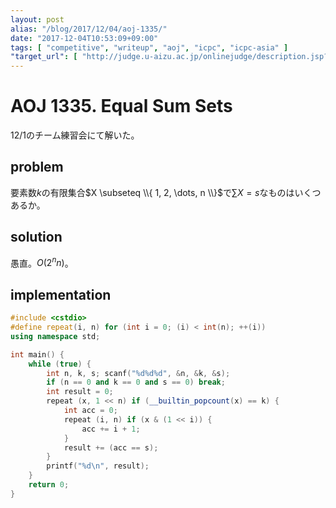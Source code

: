 ```yaml
---
layout: post
alias: "/blog/2017/12/04/aoj-1335/"
date: "2017-12-04T10:53:09+09:00"
tags: [ "competitive", "writeup", "aoj", "icpc", "icpc-asia" ]
"target_url": [ "http://judge.u-aizu.ac.jp/onlinejudge/description.jsp?id=1335" ]
---
```


# AOJ 1335. Equal Sum Sets

12/1のチーム練習会にて解いた。

## problem

要素数$k$の有限集合$X \subseteq \\{ 1, 2, \dots, n \\}$で$\sum X = s$なものはいくつあるか。

## solution

愚直。$O(2^n n)$。

## implementation

``` c++
#include <cstdio>
#define repeat(i, n) for (int i = 0; (i) < int(n); ++(i))
using namespace std;

int main() {
    while (true) {
        int n, k, s; scanf("%d%d%d", &n, &k, &s);
        if (n == 0 and k == 0 and s == 0) break;
        int result = 0;
        repeat (x, 1 << n) if (__builtin_popcount(x) == k) {
            int acc = 0;
            repeat (i, n) if (x & (1 << i)) {
                acc += i + 1;
            }
            result += (acc == s);
        }
        printf("%d\n", result);
    }
    return 0;
}
```
